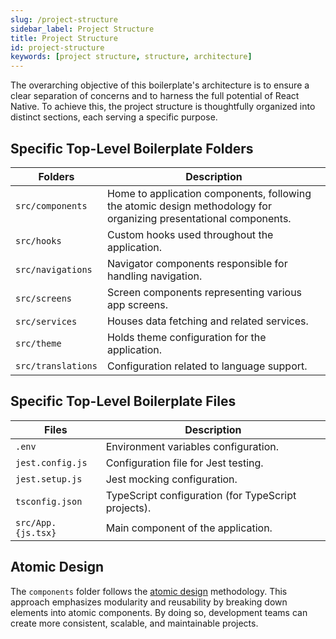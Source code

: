 ```yaml
---
slug: /project-structure
sidebar_label: Project Structure
title: Project Structure
id: project-structure
keywords: [project structure, structure, architecture]
---
```


The overarching objective of this boilerplate's architecture is to ensure a clear separation of concerns and to harness
the full potential of React Native.
To achieve this, the project structure is thoughtfully organized into distinct sections, each serving a specific purpose.

## Specific Top-Level Boilerplate Folders

| Folders            | Description                                                                                                       |
|--------------------|-------------------------------------------------------------------------------------------------------------------|
| `src/components`   | Home to application components, following the atomic design methodology for organizing presentational components. |
| `src/hooks`        | Custom hooks used throughout the application.                                                                     |
| `src/navigations`  | Navigator components responsible for handling navigation.                                                         |
| `src/screens`      | Screen components representing various app screens.                                                               |
| `src/services` ️    | Houses data fetching and related services.                                                                        |
| `src/theme`        | Holds theme configuration for the application.                                                                    |
| `src/translations` | Configuration related to language support.                                                                        |

## Specific Top-Level Boilerplate Files

| Files              | Description                                         |
|--------------------|-----------------------------------------------------|
| `.env`             | Environment variables configuration.                |
| `jest.config.js`   | Configuration file for Jest testing.                |
| `jest.setup.js`    | Jest mocking configuration.                         |
| `tsconfig.json`    | TypeScript configuration (for TypeScript projects). |
| `src/App.{js.tsx}` | Main component of the application.                  |

## Atomic Design

The `components` folder follows the [atomic design](https://bradfrost.com/blog/post/atomic-web-design/) methodology.
This approach emphasizes modularity and reusability by breaking down elements into atomic components.
By doing so, development teams can create more consistent, scalable, and maintainable projects.
